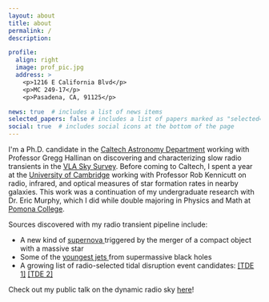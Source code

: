 ```yaml
---
layout: about
title: about
permalink: /
description: 

profile:
  align: right
  image: prof_pic.jpg
  address: >
    <p>1216 E California Blvd</p>
    <p>MC 249-17</p>
    <p>Pasadena, CA, 91125</p>

news: true  # includes a list of news items
selected_papers: false # includes a list of papers marked as "selected={true}"
social: true  # includes social icons at the bottom of the page
---
```


I'm a Ph.D. candidate in the <a href="https://www.astro.caltech.edu/" target="blank">Caltech Astronomy Department</a> working with Professor Gregg Hallinan on discovering and characterizing slow radio transients in the <a href="https://science.nrao.edu/vlass" target="blank">VLA Sky Survey</a>. Before coming to Caltech, I spent a year at the <a href="https://www.ast.cam.ac.uk/" target="blank">University of Cambridge</a> working with Professor Rob Kennicutt on radio, infrared, and optical measures of star formation rates in nearby galaxies. This work was a continuation of my undergraduate research with Dr. Eric Murphy, which I did while double majoring in Physics and Math at <a href="https://www.pomona.edu/" target="blank">Pomona College</a>.

Sources discovered with my radio transient pipeline include:
<ul>
  <li>A new kind of <a href="https://www.science.org/doi/10.1126/science.abg6037" target="blank"> supernova </a> triggered by the merger of a compact object with a massive star</li>
  <li>Some of the <a href="https://ui.adsabs.harvard.edu/abs/2020ApJ...905...74N/abstract" target="blank"> youngest jets </a> from supermassive black holes</li>
  <li>A growing list of radio-selected tidal disruption event candidates: <a href="https://ui.adsabs.harvard.edu/abs/2021arXiv210812431S/abstract" target="blank"> [TDE 1]</a> <a href="https://ui.adsabs.harvard.edu/abs/2021arXiv210205795R/abstract" target="blank"> [TDE 2]</a></li>
</ul>


Check out my public talk on the dynamic radio sky <a href="https://www.youtube.com/watch?v=saX0xnk561w" target="blank">here</a>!






